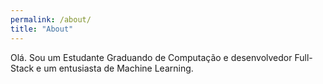 ```yaml
---
permalink: /about/
title: "About"
---
```


Olá. Sou um Estudante Graduando de Computação e desenvolvedor Full-Stack e um entusiasta de Machine Learning.